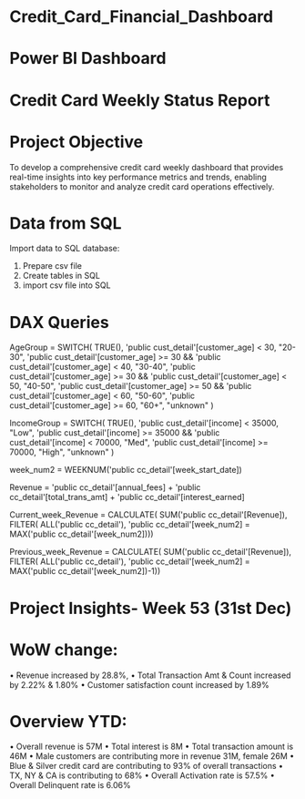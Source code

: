 # Credit_Card_Financial_Dashboard
# Power BI Dashboard

# Credit Card Weekly Status Report
# Project Objective
To develop a comprehensive credit card weekly dashboard that provides real-time insights into key performance metrics and trends, enabling stakeholders to monitor and analyze credit card operations effectively.

# Data from SQL
Import data to SQL database:
 1. Prepare csv file 
2. Create tables in SQL 
3. import csv file into SQL

# DAX Queries
 AgeGroup = SWITCH(
    TRUE(),
    'public cust_detail'[customer_age] < 30, "20-30",
    'public cust_detail'[customer_age] >= 30 && 'public cust_detail'[customer_age] < 40, "30-40",
    'public cust_detail'[customer_age] >= 30 && 'public cust_detail'[customer_age] < 50, "40-50",
    'public cust_detail'[customer_age] >= 50 && 'public cust_detail'[customer_age] < 60, "50-60",
    'public cust_detail'[customer_age] >= 60, "60+",
    "unknown"
    )

  IncomeGroup = SWITCH(
    TRUE(),
    'public cust_detail'[income] < 35000, "Low",
    'public cust_detail'[income] >= 35000 && 'public cust_detail'[income] < 70000, "Med",
    'public cust_detail'[income] >= 70000, "High",
    "unknown"
)

week_num2 = WEEKNUM('public cc_detail'[week_start_date])

Revenue = 'public cc_detail'[annual_fees] + 'public cc_detail'[total_trans_amt] + 'public cc_detail'[interest_earned]

Current_week_Revenue = CALCULATE(
    SUM('public cc_detail'[Revenue]),
    FILTER(
        ALL('public cc_detail'),
        'public cc_detail'[week_num2] = MAX('public cc_detail'[week_num2])))

Previous_week_Revenue = CALCULATE(
    SUM('public cc_detail'[Revenue]),
    FILTER(
        ALL('public cc_detail'),
        'public cc_detail'[week_num2] = MAX('public cc_detail'[week_num2])-1)) 

# Project Insights- Week 53 (31st Dec)
# WoW change: 
• Revenue increased by 28.8%,
 • Total Transaction Amt & Count increased by 2.22% & 1.80% 
• Customer satisfaction count increased by 1.89%
# Overview YTD: 
• Overall revenue is 57M 
• Total interest is 8M 
• Total transaction amount is 46M 
• Male customers are contributing more in revenue 31M, female 26M 
• Blue & Silver credit card are contributing to 93% of overall transactions 
• TX, NY & CA is contributing to 68% 
• Overall Activation rate is 57.5% 
• Overall Delinquent rate is 6.06%



